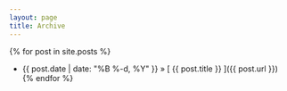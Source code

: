 ```yaml
---
layout: page
title: Archive
---
```


{% for post in site.posts %}
  * {{ post.date | date: "%B %-d, %Y" }} &raquo; [ {{ post.title }} ]({{ post.url }})
{% endfor %}
